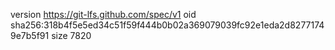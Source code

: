 version https://git-lfs.github.com/spec/v1
oid sha256:318b4f5e5ed34c51f59f444b0b02a369079039fc92e1eda2d82771749e7b5f91
size 7820
